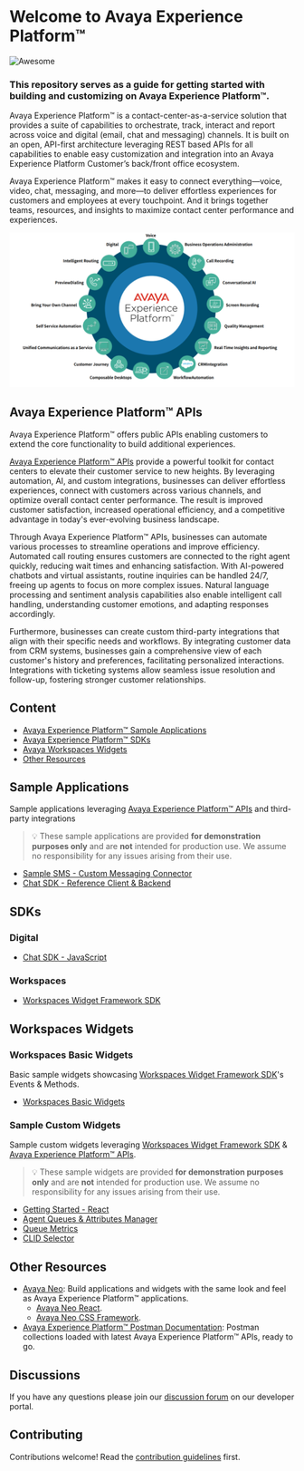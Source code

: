 <link rel="stylesheet" type="text/css" href='./extra.css'/>

# Welcome to Avaya Experience Platform™
![Awesome](https://cdn.rawgit.com/sindresorhus/awesome/d7305f38d29fed78fa85652e3a63e154dd8e8829/media/badge.svg)

### This repository serves as a guide for getting started with building and customizing on Avaya Experience Platform™.

Avaya Experience Platform™ is a contact-center-as-a-service solution that provides a suite of capabilities to orchestrate,
track, interact and report across voice and digital (email, chat and messaging) channels. It is built on an open, API-first
architecture leveraging REST based APIs for all capabilities to enable easy customization and integration into an Avaya
Experience Platform Customer’s back/front office ecosystem. 

Avaya Experience Platform™ makes it easy to connect everything—voice, video, chat, messaging, and more—to deliver effortless experiences for customers and employees at every touchpoint. And it brings together teams, resources, and insights to maximize contact center performance and experiences.

<p class="center">
    <img src="./static/axp-capabilities.png" class="axp-logo">
</p>


## Avaya Experience Platform™ APIs
Avaya Experience Platform™ offers public APIs enabling customers to extend the core functionality to build additional experiences. 

[Avaya Experience Platform™ APIs](https://developers.avayacloud.com/avaya-experience-platform) provide a powerful toolkit for contact centers to elevate their customer service to new heights. By leveraging automation, AI, and custom integrations, businesses can deliver effortless experiences, connect with customers across various channels, and optimize overall contact center performance. The result is improved customer satisfaction, increased operational efficiency, and a competitive advantage in today's ever-evolving business landscape.

Through Avaya Experience Platform™ APIs, businesses can automate various processes to streamline operations and improve efficiency. Automated call routing ensures customers are connected to the right agent quickly, reducing wait times and enhancing satisfaction. With AI-powered chatbots and virtual assistants, routine inquiries can be handled 24/7, freeing up agents to focus on more complex issues. Natural language processing and sentiment analysis capabilities also enable intelligent call handling, understanding customer emotions, and adapting responses accordingly.

Furthermore, businesses can create custom third-party integrations that align with their specific needs and workflows. By integrating customer data from CRM systems, businesses gain a comprehensive view of each customer's history and preferences, facilitating personalized interactions. Integrations with ticketing systems allow seamless issue resolution and follow-up, fostering stronger customer relationships.


## Content

- [Avaya Experience Platform™ Sample Applications](#sample-applications)
- [Avaya Experience Platform™ SDKs](#sdks)
- [Avaya Workspaces Widgets](#workspaces-widgets)
- [Other Resources](#other-resources)

## Sample Applications

Sample applications leveraging [Avaya Experience Platform™ APIs](https://developers.avayacloud.com/avaya-experience-platform) and third-party integrations

> :bulb: These sample applications are provided **for demonstration purposes only** and are **not** intended for production use. We assume no responsibility for any issues arising from their use.

- [Sample SMS - Custom Messaging Connector](https://github.com/AvayaExperiencePlatform/sms-async-messaging-connector-sample)
- [Chat SDK - Reference Client & Backend](https://github.com/AvayaExperiencePlatform/chat-sdk-js/tree/main/reference-applications)
  
## SDKs

### Digital

- [Chat SDK - JavaScript](https://github.com/AvayaExperiencePlatform/chat-sdk-js)
  
### Workspaces

- [Workspaces Widget Framework SDK](https://documentation.workspaces.avayacloud.com/widget-framework/docs/api-reference/introduction) 


## Workspaces Widgets

### Workspaces Basic Widgets

Basic sample widgets showcasing [Workspaces Widget Framework SDK](https://documentation.workspaces.avayacloud.com/widget-framework/docs/api-reference/introduction)'s Events & Methods.

- [Workspaces Basic Widgets](https://github.com/AvayaExperiencePlatform/workspaces-basic-sample-widgets)

### Sample Custom Widgets
Sample custom widgets leveraging [Workspaces Widget Framework SDK](https://documentation.workspaces.avayacloud.com/widget-framework/docs/api-reference/introduction) & [Avaya Experience Platform™ APIs](https://developers.avayacloud.com/avaya-experience-platform).

> :bulb: These sample widgets are provided **for demonstration purposes only** and are **not** intended for production use. We assume no responsibility for any issues arising from their use.

- [Getting Started - React](https://github.com/AvayaExperiencePlatform/getting-started-widget-react)
- [Agent Queues & Attributes Manager](https://github.com/AvayaExperiencePlatform/agent-matching-config-widget)
- [Queue Metrics](https://github.com/AvayaExperiencePlatform/queue-metrics-widget)
- [CLID Selector](https://github.com/AvayaExperiencePlatform/clid-selector-widget)
  
## Other Resources
- [Avaya Neo](https://design.avayacloud.com/): Build applications and widgets with the same look and feel as Avaya Experience Platform™ applications.
    - [Avaya Neo React](https://www.npmjs.com/package/@avaya/neo-react).
    - [Avaya Neo CSS Framework](https://www.npmjs.com/package/@avaya/neo).
- [Avaya Experience Platform™ Postman Documentation](https://www.postman.com/avaya-axp/workspace/avaya-experience-platform/overview): Postman collections loaded with latest Avaya Experience Platform™ APIs, ready to go.

## Discussions

If you have any questions please join our [discussion forum](https://developers.avayacloud.com/avaya-experience-platform/discuss) on our developer portal.

## Contributing

Contributions welcome! Read the [contribution guidelines](contribution.md) first.
